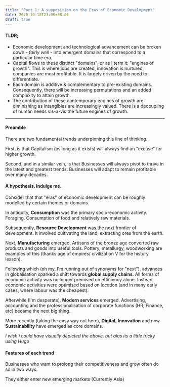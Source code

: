 ```yaml
---
title: "Part 1: A supposition on the Eras of Economic Development"
date: 2020-10-18T21:08+08:00
draft: true
---
```


#### TLDR;

- Economic development and technological advancement can be broken down - *fairly well* - into emergent domains that correspond to a particular time era.
- Capital flows to these distinct "domains", or as I term it: "engines of growth". This is where jobs are created, innovation is nurtured, companies are most profitable. It is largely driven by the need to differentiate.
- Each domain is additive & complementary to pre-existing domains. Consequently, there will be increasing permutations and an added complexity to attain growth.
- The contribution of these contemporary engines of growth are diminishing as intangibles are increasingly valued. There is a decoupling of human needs vis-a-vis the future engines of growth.

---

#### Preamble

There are two fundamental trends underpinning this line of thinking.

First, is that Capitalism (as long as it exists) will always find an "excuse" for higher growth.

Second, and in a similar vein, is that Businesses will always pivot to thrive in the latest and greatest trends. Businesses will adapt to remain profitable over many decades.

#### A hypothesis. Indulge me.

Consider that that "eras" of economic development can be roughly modelled by certain themes or domains. 

In antiquity, **Consumption** was the primary socio-economic activity. Foraging. Consumption of food and relatively raw materials.

Subsequently, **Resource Development** was the next frontier of development. It involved cultivating the land, extracting ores from the earth.

Next, **Manufacturing** emerged. Artisans of the bronze age converted raw products and goods into useful tools. Pottery, metallurgy, woodworking are examples of this (thanks age of empires/ civilization V for the history lesson).

Following which (oh my, I'm running out of synonyms for "next"), advances in globalisation sparked a shift towards **global supply chains**. All forms of economic activity was no longer premised on efficiency alone. Instead, economic activities were optimised based on location (and in many early cases, where labour was the cheapest).

Afterwhile (I'm desperate), **Modern services** emerged. Advertising, accounting and the professionalisation of corporate functions (HR, Finance, etc) became the next big thing.

More recently (taking the easy way out here), **Digital**, **Innovation** and now **Sustainability** have emerged as core domains. 

*I wish i could have visually depicted the above, but alas its a little tricky using Hugo*

#### Features of each trend 

Businesses who want to prolong their competitiveness and grow often do so in two ways. 

They either enter new emerging markets (Currently Asia)




